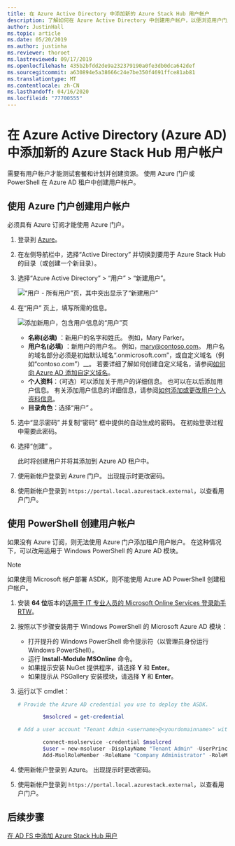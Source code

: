 ```yaml
---
title: 在 Azure Active Directory 中添加新的 Azure Stack Hub 用户帐户
description: 了解如何在 Azure Active Directory 中创建用户帐户，以便浏览用户门户。
author: JustinHall
ms.topic: article
ms.date: 05/20/2019
ms.author: justinha
ms.reviewer: thoroet
ms.lastreviewed: 09/17/2019
ms.openlocfilehash: 435b2bfdd2de9a232379190a0fe3db0dca642def
ms.sourcegitcommit: a630894e5a38666c24e7be350f4691ffce81ab81
ms.translationtype: MT
ms.contentlocale: zh-CN
ms.lasthandoff: 04/16/2020
ms.locfileid: "77700555"
---
```

# <a name="add-a-new-azure-stack-hub-user-account-in-azure-active-directory-azure-ad"></a>在 Azure Active Directory (Azure AD) 中添加新的 Azure Stack Hub 用户帐户

需要有用户帐户才能测试套餐和计划并创建资源。 使用 Azure 门户或 PowerShell 在 Azure AD 租户中创建用户帐户。

## <a name="create-user-account-using-the-azure-portal"></a>使用 Azure 门户创建用户帐户

必须具有 Azure 订阅才能使用 Azure 门户。

1. 登录到 [Azure](https://portal.azure.com)。
2. 在左侧导航栏中，选择“Active Directory”  并切换到要用于 Azure Stack Hub 的目录（或创建一个新目录）。
3. 选择“Azure Active Directory” > “用户” > “新建用户”。   

    ![“用户 - 所有用户”页，其中突出显示了“新建用户”](media/azure-stack-add-new-user-aad/new-user-all-users.png)

4. 在“用户”  页上，填写所需的信息。

    ![添加新用户，包含用户信息的“用户”页](media/azure-stack-add-new-user-aad/new-user-user.png)

   - **名称(必填)** ：新用户的名字和姓氏。 例如，Mary Parker。
   - **用户名(必填)** ：新用户的用户名。 例如，mary@contoso.com。
       用户名的域名部分必须是初始默认域名“<yourdomain name>.onmicrosoft.com”，或自定义域名（例如“contoso.com”）__。 若要详细了解如何创建自定义域名，请参阅[如何向 Azure AD 添加自定义域名](/azure/active-directory/fundamentals/add-custom-domain)。
   - **个人资料**：（可选）可以添加关于用户的详细信息。 也可以在以后添加用户信息。 有关添加用户信息的详细信息，请参阅[如何添加或更改用户个人资料信息](/azure/active-directory/fundamentals/active-directory-users-profile-azure-portal)。
   - **目录角色**：选择“用户”  。

5. 选中“显示密码”  并复制“密码”  框中提供的自动生成的密码。 在初始登录过程中需要此密码。

6. 选择“创建”  。

    此时将创建用户并将其添加到 Azure AD 租户中。

7. 使用新帐户登录到 Azure 门户。 出现提示时更改密码。
8. 使用新帐户登录到 `https://portal.local.azurestack.external`，以查看用户门户。

## <a name="create-a-user-account-using-powershell"></a>使用 PowerShell 创建用户帐户

如果没有 Azure 订阅，则无法使用 Azure 门户添加租户用户帐户。 在这种情况下，可以改用适用于 Windows PowerShell 的 Azure AD 模块。

> [!NOTE]
> 如果使用 Microsoft 帐户部署 ASDK，则不能使用 Azure AD PowerShell 创建租户帐户。

1. 安装 **64 位**版本的[适用于 IT 专业人员的 Microsoft Online Services 登录助手 RTW](https://go.microsoft.com/fwlink/p/?LinkId=286152)。

2. 按照以下步骤安装用于 Windows PowerShell 的 Microsoft Azure AD 模块：

    - 打开提升的 Windows PowerShell 命令提示符（以管理员身份运行 Windows PowerShell）。
    - 运行 **Install-Module MSOnline** 命令。
    - 如果提示安装 NuGet 提供程序，请选择 **Y** 和 **Enter**。
    - 如果提示从 PSGallery 安装模块，请选择 **Y** 和 **Enter**。

3. 运行以下 cmdlet：

    ```powershell
    # Provide the Azure AD credential you use to deploy the ASDK.

            $msolcred = get-credential

    # Add a user account "Tenant Admin <username>@<yourdomainname>" with the initial password "<password>".

            connect-msolservice -credential $msolcred
            $user = new-msoluser -DisplayName "Tenant Admin" -UserPrincipalName <username>@<yourdomainname> -Password <password>
            Add-MsolRoleMember -RoleName "Company Administrator" -RoleMemberType User -RoleMemberObjectId $user.ObjectId

    ```

1. 使用新帐户登录到 Azure。 出现提示时更改密码。
2. 使用新帐户登录到 `https://portal.local.azurestack.external`，以查看用户门户。

## <a name="next-steps"></a>后续步骤

[在 AD FS 中添加 Azure Stack Hub 用户](azure-stack-add-users-adfs.md)
